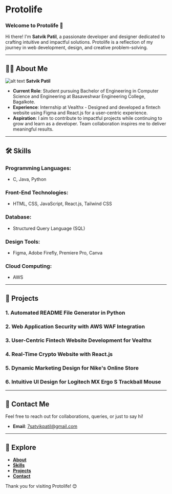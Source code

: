 # Protolife

### Welcome to Protolife 🚀  
Hi there! I'm **Satvik Patil**, a passionate developer and designer dedicated to crafting intuitive and impactful solutions. Protolife is a reflection of my journey in web development, design, and creative problem-solving.

---

## 🧑‍💻 About Me  
![alt text](http://url/to/profile-pic.jpg)
**Satvik Patil**  
- **Current Role**: Student pursuing Bachelor of Engineering in Computer Science and Engineering at Basaveshwar Engineering College, Bagalkote.  
- **Experience**: Internship at Vealthx - Designed and developed a fintech website using Figma and React.js for a user-centric experience.  
- **Aspiration**: I aim to contribute to impactful projects while continuing to grow and learn as a developer. Team collaboration inspires me to deliver meaningful results.  

---

## 🛠️ Skills  

### Programming Languages:  
- C, Java, Python  

### Front-End Technologies:  
- HTML, CSS, JavaScript, React.js, Tailwind CSS  

### Database:  
- Structured Query Language (SQL)  

### Design Tools:  
- Figma, Adobe Firefly, Premiere Pro, Canva  

### Cloud Computing:  
- AWS  

---

## 📂 Projects  

### 1. **Automated README File Generator in Python**  

### 2. **Web Application Security with AWS WAF Integration**  

### 3. **User-Centric Fintech Website Development for Vealthx**  

### 4. **Real-Time Crypto Website with React.js**  

### 5. **Dynamic Marketing Design for Nike's Online Store**  

### 6. **Intuitive UI Design for Logitech MX Ergo S Trackball Mouse**  

---

## 📧 Contact Me  
Feel free to reach out for collaborations, queries, or just to say hi!  

- **Email**: 7satvikpatil@gmail.com  

---

## 🌟 Explore  
- **[About](#)**  
- **[Skills](#)**  
- **[Projects](#)**  
- **[Contact](#)**  

Thank you for visiting Protolife! 😊  
